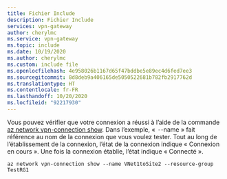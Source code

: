 ```yaml
---
title: Fichier Include
description: Fichier Include
services: vpn-gateway
author: cherylmc
ms.service: vpn-gateway
ms.topic: include
ms.date: 10/19/2020
ms.author: cherylmc
ms.custom: include file
ms.openlocfilehash: 4e958026b1167d65f47bddbe5e89ec4d6fed7ee3
ms.sourcegitcommit: 8d8deb9a406165de5050522681b782fb2917762d
ms.translationtype: HT
ms.contentlocale: fr-FR
ms.lasthandoff: 10/20/2020
ms.locfileid: "92217930"
---
```

Vous pouvez vérifier que votre connexion a réussi à l’aide de la commande [az network vpn-connection show](/cli/azure/network/vpn-connection). Dans l’exemple, «  --name » fait référence au nom de la connexion que vous voulez tester. Tout au long de l’établissement de la connexion, l’état de la connexion indique « Connexion en cours ». Une fois la connexion établie, l’état indique « Connecté ».

```azurecli-interactive
az network vpn-connection show --name VNet1toSite2 --resource-group TestRG1
```

